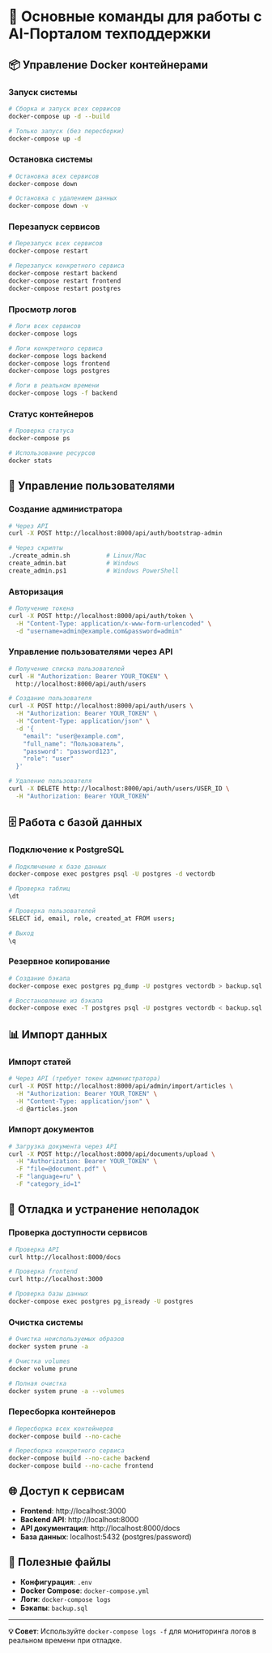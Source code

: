 # 🚀 Основные команды для работы с AI-Порталом техподдержки

## 📦 Управление Docker контейнерами

### Запуск системы
```bash
# Сборка и запуск всех сервисов
docker-compose up -d --build

# Только запуск (без пересборки)
docker-compose up -d
```

### Остановка системы
```bash
# Остановка всех сервисов
docker-compose down

# Остановка с удалением данных
docker-compose down -v
```

### Перезапуск сервисов
```bash
# Перезапуск всех сервисов
docker-compose restart

# Перезапуск конкретного сервиса
docker-compose restart backend
docker-compose restart frontend
docker-compose restart postgres
```

### Просмотр логов
```bash
# Логи всех сервисов
docker-compose logs

# Логи конкретного сервиса
docker-compose logs backend
docker-compose logs frontend
docker-compose logs postgres

# Логи в реальном времени
docker-compose logs -f backend
```

### Статус контейнеров
```bash
# Проверка статуса
docker-compose ps

# Использование ресурсов
docker stats
```

## 👤 Управление пользователями

### Создание администратора
```bash
# Через API
curl -X POST http://localhost:8000/api/auth/bootstrap-admin

# Через скрипты
./create_admin.sh          # Linux/Mac
create_admin.bat           # Windows
create_admin.ps1           # Windows PowerShell
```

### Авторизация
```bash
# Получение токена
curl -X POST http://localhost:8000/api/auth/token \
  -H "Content-Type: application/x-www-form-urlencoded" \
  -d "username=admin@example.com&password=admin"
```

### Управление пользователями через API
```bash
# Получение списка пользователей
curl -H "Authorization: Bearer YOUR_TOKEN" \
  http://localhost:8000/api/auth/users

# Создание пользователя
curl -X POST http://localhost:8000/api/auth/users \
  -H "Authorization: Bearer YOUR_TOKEN" \
  -H "Content-Type: application/json" \
  -d '{
    "email": "user@example.com",
    "full_name": "Пользователь",
    "password": "password123",
    "role": "user"
  }'

# Удаление пользователя
curl -X DELETE http://localhost:8000/api/auth/users/USER_ID \
  -H "Authorization: Bearer YOUR_TOKEN"
```

## 🗄️ Работа с базой данных

### Подключение к PostgreSQL
```bash
# Подключение к базе данных
docker-compose exec postgres psql -U postgres -d vectordb

# Проверка таблиц
\dt

# Проверка пользователей
SELECT id, email, role, created_at FROM users;

# Выход
\q
```

### Резервное копирование
```bash
# Создание бэкапа
docker-compose exec postgres pg_dump -U postgres vectordb > backup.sql

# Восстановление из бэкапа
docker-compose exec -T postgres psql -U postgres vectordb < backup.sql
```

## 📊 Импорт данных

### Импорт статей
```bash
# Через API (требует токен администратора)
curl -X POST http://localhost:8000/api/admin/import/articles \
  -H "Authorization: Bearer YOUR_TOKEN" \
  -H "Content-Type: application/json" \
  -d @articles.json
```

### Импорт документов
```bash
# Загрузка документа через API
curl -X POST http://localhost:8000/api/documents/upload \
  -H "Authorization: Bearer YOUR_TOKEN" \
  -F "file=@document.pdf" \
  -F "language=ru" \
  -F "category_id=1"
```

## 🔧 Отладка и устранение неполадок

### Проверка доступности сервисов
```bash
# Проверка API
curl http://localhost:8000/docs

# Проверка frontend
curl http://localhost:3000

# Проверка базы данных
docker-compose exec postgres pg_isready -U postgres
```

### Очистка системы
```bash
# Очистка неиспользуемых образов
docker system prune -a

# Очистка volumes
docker volume prune

# Полная очистка
docker system prune -a --volumes
```

### Пересборка контейнеров
```bash
# Пересборка всех контейнеров
docker-compose build --no-cache

# Пересборка конкретного сервиса
docker-compose build --no-cache backend
docker-compose build --no-cache frontend
```

## 🌐 Доступ к сервисам

- **Frontend**: http://localhost:3000
- **Backend API**: http://localhost:8000
- **API документация**: http://localhost:8000/docs
- **База данных**: localhost:5432 (postgres/password)

## 📝 Полезные файлы

- **Конфигурация**: `.env`
- **Docker Compose**: `docker-compose.yml`
- **Логи**: `docker-compose logs`
- **Бэкапы**: `backup.sql`

---

**💡 Совет**: Используйте `docker-compose logs -f` для мониторинга логов в реальном времени при отладке.
